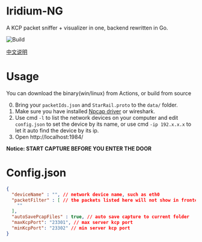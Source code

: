 # Iridium-NG

A KCP packet sniffer + visualizer in one, backend rewritten in Go.

![Build](https://github.com/Akka0/Iridium-NG/actions/workflows/build.yml/badge.svg)

[中文说明](/README-zh.md)

# Usage

You can download the binary(win/linux) from Actions, or build from source

0. Bring your `packetIds.json` and `StarRail.proto` to the `data/` folder.
1. Make sure you have installed [Npcap driver](https://npcap.com/#download) or wireshark.
2. Use cmd `-l` to list the network devices on your computer and edit `config.json` to set the device by its name, or use cmd `-ip 192.x.x.x` to let it auto find the device by its ip.
3. Open http://localhost:1984/

**Notice: START CAPTURE BEFORE YOU ENTER THE DOOR**

# Config.json

```json
{
  "deviceName" : "", // network device name, such as eth0
  "packetFilter" : [ // the packets listed here will not show in frontend
    ""
  ],
  "autoSavePcapFiles" : true, // auto save capture to current folder
  "maxKcpPort": "23301", // max server kcp port
  "minKcpPort": "23302" // min server kcp port
}
```


